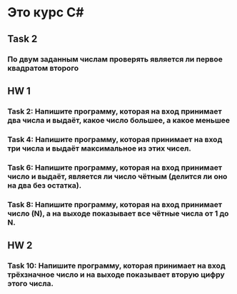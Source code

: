 # Это курс С#

## Task 2

### По двум заданным числам проверять является ли первое квадратом второго


## HW 1 

### Task 2: Напишите программу, которая на вход принимает два числа и выдаёт, какое число большее, а какое меньшее

### Task 4: Напишите программу, которая принимает на вход три числа и выдаёт максимальное из этих чисел.

### Task 6: Напишите программу, которая на вход принимает число и выдаёт, является ли число чётным (делится ли оно на два без остатка).

### Task 8: Напишите программу, которая на вход принимает число (N), а на выходе показывает все чётные числа от 1 до N.

## HW 2 

### Task 10: Напишите программу, которая принимает на вход трёхзначное число и на выходе показывает вторую цифру этого числа.


